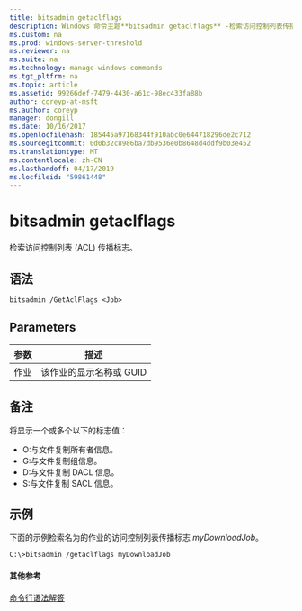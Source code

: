 ```yaml
---
title: bitsadmin getaclflags
description: Windows 命令主题**bitsadmin getaclflags** -检索访问控制列表传播标志。
ms.custom: na
ms.prod: windows-server-threshold
ms.reviewer: na
ms.suite: na
ms.technology: manage-windows-commands
ms.tgt_pltfrm: na
ms.topic: article
ms.assetid: 99266def-7479-4430-a61c-98ec433fa88b
author: coreyp-at-msft
ms.author: coreyp
manager: dongill
ms.date: 10/16/2017
ms.openlocfilehash: 185445a97168344f910abc0e644718296de2c712
ms.sourcegitcommit: 0d0b32c8986ba7db9536e0b8648d4ddf9b03e452
ms.translationtype: MT
ms.contentlocale: zh-CN
ms.lasthandoff: 04/17/2019
ms.locfileid: "59861448"
---
```

# <a name="bitsadmin-getaclflags"></a>bitsadmin getaclflags

检索访问控制列表 (ACL) 传播标志。

## <a name="syntax"></a>语法

```
bitsadmin /GetAclFlags <Job>
```

## <a name="parameters"></a>Parameters

|参数|描述|
|---------|-----------|
|作业|该作业的显示名称或 GUID|

## <a name="remarks"></a>备注

将显示一个或多个以下的标志值︰
-   O:与文件复制所有者信息。
-   G:与文件复制组信息。
-   D:与文件复制 DACL 信息。
-   S:与文件复制 SACL 信息。

## <a name="BKMK_examples"></a>示例

下面的示例检索名为的作业的访问控制列表传播标志 *myDownloadJob*。
```
C:\>bitsadmin /getaclflags myDownloadJob
```

#### <a name="additional-references"></a>其他参考

[命令行语法解答](command-line-syntax-key.md)